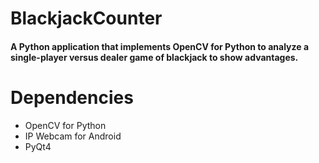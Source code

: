# BlackjackCounter

#### A Python application that implements OpenCV for Python to analyze a single-player versus dealer game of blackjack to show advantages.

# Dependencies

  * OpenCV for Python
  * IP Webcam for Android
  * PyQt4